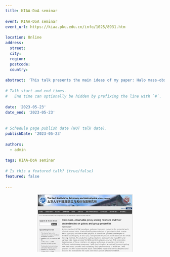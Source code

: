 ```yaml
---
title: KIAA-DoA seminar

event: KIAA-DoA seminar
event_url: https://kiaa.pku.edu.cn/info/1025/8931.htm

location: Online
address:
  street: 
  city: 
  region:
  postcode: 
  country: 

abstract: 'This talk presents the main ideas of my paper: Halo mass-observable proxy scaling relations and their dependencies on galaxy and group properties'

# Talk start and end times.
#   End time can optionally be hidden by prefixing the line with `#`.

date: '2023-05-23'
date_end: '2023-05-23'


# Schedule page publish date (NOT talk date).
publishDate: '2023-05-23'

authors:
  - admin

tags: KIAA-DoA seminar

# Is this a featured talk? (true/false)
featured: false

---
```


<div style="display: flex; justify-content: center;">
  <img src="./pic0.png" alt="Photo" style="width: 60%;">
</div>